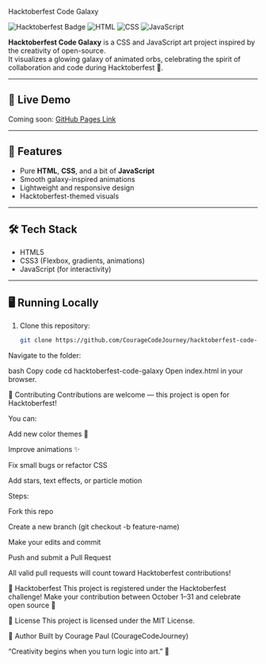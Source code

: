  Hacktoberfest Code Galaxy

![Hacktoberfest Badge](https://img.shields.io/badge/Hacktoberfest-2025-blueviolet?style=flat-square&logo=github)
![HTML](https://img.shields.io/badge/HTML-5-orange?style=flat-square&logo=html5)
![CSS](https://img.shields.io/badge/CSS-3-blue?style=flat-square&logo=css3)
![JavaScript](https://img.shields.io/badge/JavaScript-ES6-yellow?style=flat-square&logo=javascript)

**Hacktoberfest Code Galaxy** is a CSS and JavaScript art project inspired by the creativity of open-source.  
It visualizes a glowing galaxy of animated orbs, celebrating the spirit of collaboration and code during Hacktoberfest 🌠.

---

## 🚀 Live Demo
Coming soon: [GitHub Pages Link](https://couragecodejourney.github.io/hacktoberfest-code-galaxy)

---

## 🧩 Features
- Pure **HTML**, **CSS**, and a bit of **JavaScript**
- Smooth galaxy-inspired animations
- Lightweight and responsive design
- Hacktoberfest-themed visuals

---

## 🛠️ Tech Stack
- HTML5  
- CSS3 (Flexbox, gradients, animations)  
- JavaScript (for interactivity)

---

## 🖥️ Running Locally
1. Clone this repository:
   ```bash
   git clone https://github.com/CourageCodeJourney/hacktoberfest-code-galaxy.git
Navigate to the folder:

bash
Copy code
cd hacktoberfest-code-galaxy
Open index.html in your browser.

🎯 Contributing
Contributions are welcome — this project is open for Hacktoberfest!

You can:

Add new color themes 🌈

Improve animations ✨

Fix small bugs or refactor CSS

Add stars, text effects, or particle motion

Steps:

Fork this repo

Create a new branch (git checkout -b feature-name)

Make your edits and commit

Push and submit a Pull Request

All valid pull requests will count toward Hacktoberfest contributions!

🪩 Hacktoberfest
This project is registered under the Hacktoberfest challenge!
Make your contribution between October 1–31 and celebrate open source 🎉

📄 License
This project is licensed under the MIT License.

💫 Author
Built by Courage Paul (CourageCodeJourney)

“Creativity begins when you turn logic into art.” 🌌
